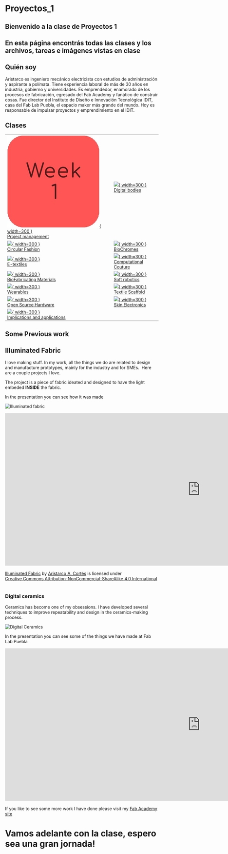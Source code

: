 
# Proyectos_1

## Bienvenido a la clase de Proyectos 1

## En esta página encontrás todas las clases y los archivos, tareas e imágenes vistas en clase

## Quién soy 

Aristarco es ingeniero mecánico electricista con estudios de administración y aspirante a polímata. Tiene experiencia laboral de más de 30 años en industria, gobierno y universidades. Es emprendedor, enamorado de los procesos de fabricación, egresado del Fab Academy y fanático de construir cosas. Fue director del Instituto de Diseño e Innovación Tecnológica IDIT, casa del Fab Lab Puebla, el espacio maker más grande del mundo. Hoy es responsable de impulsar proyectos y emprendimiento en el IDIT.



## Clases



|||
|---|---|
|[![](./images/week_1.jpg){ width=300 } <br>Project&nbsp;management](./assignments/week01.md)|[![](./images/week02/Voronoi_Sandy.png){ width=300 } <br>Digital bodies](./assignments/week02.md)|
|[![](./images/week03/Recicling.jpg){ width=300 } <br>Circular Fashion](./assignments/week03.md)|[![](./images/week04/Designer.jpeg){ width=300 } <br>BioChromes](./assignments/week04.md)|
|[![](./images/week05/Etextileworkshop.jpeg){ width=300 } <br>E-textiles](./assignments/week05.md)|[![](./images/Week06/Parametric_design.png){ width=300 } <br>Computational Couture ](./assignments/week06.md)|
|[![](./images/week07/Biomaterial.jpeg){ width=300 } <br>BioFabricating Materials ](./assignments/week07.md)|[![](./images/week08/Soft_Robot.jpg){ width=300 } <br>Soft robotics](./assignments/week08.md)|
|[![](./images/week09/IRIS-VAN-HERPEN-SQ-TEXINTEL.jpg){ width=300 } <br>Wearables](./assignments/week09.md)|[![](./images/week10/Scafold2.png){ width=300 } <br>Textile Scaffold ](./assignments/week10.md)|
|[![](./images/week11/Machine.png){ width=300 } <br>Open Source Hardware](./assignments/week11.md)|[![](./images/week12/Skin_electronics.jpg){ width=300 } <br>Skin Electronics](./assignments/week12.md)|
|[![](./images/week13/Steampunk_jaquard.png){ width=300 } <br>Implications and applications](./assignments/week13.md)|




 
 
## Some Previous work

## Illuminated Fabric

I love making stuff. In my work, all the things we do are related to design and manufacture prototypes, mainly for the industry and for SMEs. 
Here are a couple projects I love. 


The project is a piece of fabric ideated and designed to have the light embeded **INSIDE** the fabric. 

In the presentation you can see how it was made

![Illuminated fabric](./images/week01/Illuminated1.png)

<iframe src="https://docs.google.com/presentation/d/1Z9WlzaeH0u0pE5jXohT-_c2DDTsLZ9Zq/embed?start=false&loop=false&delayms=3000" frameborder="0" width="1280" height="500" allowfullscreen="true" mozallowfullscreen="true" webkitallowfullscreen="true"></iframe>


<p xmlns:cc="http://creativecommons.org/ns#" xmlns:dct="http://purl.org/dc/terms/"><a property="dct:title" rel="cc:attributionURL" href="https://class.textile-academy.org/2025/aristarco-cortes/">Illuminated Fabric</a> by <a rel="cc:attributionURL dct:creator" property="cc:attributionName" href="https://www.behance.net/Aristarco_Dixit">Aristarco A. Cortés</a> is licensed under <a href="https://creativecommons.org/licenses/by-nc-sa/4.0/?ref=chooser-v1" target="_blank" rel="license noopener noreferrer" style="display:inline-block;">Creative Commons Attribution-NonCommercial-ShareAlike 4.0 International<img style="height:22px!important;margin-left:3px;vertical-align:text-bottom;" src="https://mirrors.creativecommons.org/presskit/icons/cc.svg?ref=chooser-v1" alt=""><img style="height:22px!important;margin-left:3px;vertical-align:text-bottom;" src="https://mirrors.creativecommons.org/presskit/icons/by.svg?ref=chooser-v1" alt=""><img style="height:22px!important;margin-left:3px;vertical-align:text-bottom;" src="https://mirrors.creativecommons.org/presskit/icons/nc.svg?ref=chooser-v1" alt=""><img style="height:22px!important;margin-left:3px;vertical-align:text-bottom;" src="https://mirrors.creativecommons.org/presskit/icons/sa.svg?ref=chooser-v1" alt=""></a></p>



### Digital ceramics

Ceramics has become one of my obsessions. I have developed several techniques to improve repeatability and design in the ceramics-making process.

![Digital Ceramics](./images/week01/Oloid2.jpg)


In the presentation you can see some of the things we have made at Fab Lab Puebla


<iframe src="https://docs.google.com/presentation/d/1_r7GJQxA9uHbktKLymN4opAsvaBgVGQA/embed?start=false&loop=false&delayms=3000" frameborder="0" width="1280" height="500" allowfullscreen="true" mozallowfullscreen="true" webkitallowfullscreen="true"></iframe>




If you like to see some more work I have done please visit my [Fab Academy site](https://fabacademy.org/archives/2015/sa/students/cortes.aristarco/index.html)

# Vamos adelante con la clase, espero sea una gran jornada!


<p style="clear: both;"></p>
<br/> 
